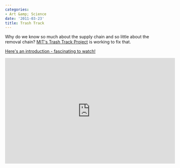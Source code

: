 ```yaml
---
categories:
- Art &amp; Science
date: '2011-03-23'
title: Trash Track
---
```


Why do we know so much about the supply chain and so little about the removal chain? <a href="http://senseable.mit.edu/trashtrack/">MIT's Trash Track Project</a> is working to fix that.

<a href="https://www.youtube.com/watch?v=fvTZc5hWBNY">Here's an introduction - fascinating to watch!</a>

<p align="center"><iframe title="YouTube video player" width="560" height="349" src="https://www.youtube.com/embed/fvTZc5hWBNY?rel=0" frameborder="0" allowfullscreen></iframe></p>